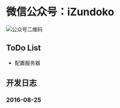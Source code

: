 # 微信公众号：iZundoko

![公众号二维码](http://pic-pool.qiniudn.com/qrcode/wechat-iZundoko_344x344.jpg)

## ToDo List
 - 配置服务器


## 开发日志
### 2016-08-25
